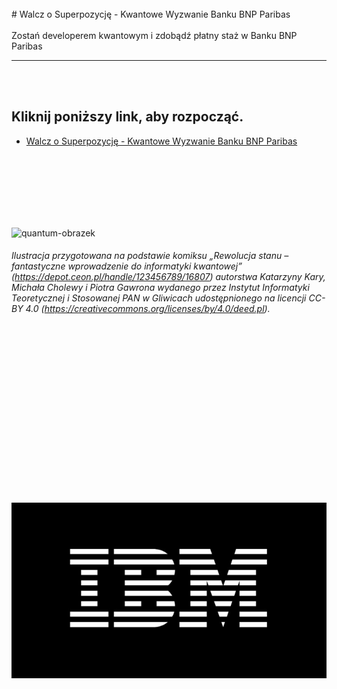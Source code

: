<br>
# Walcz o Superpozycję - Kwantowe Wyzwanie Banku BNP Paribas
<br>
<br>
Zostań developerem kwantowym i zdobądź płatny staż w Banku BNP Paribas

*****
<br>
<br>





## Kliknij poniższy link, aby rozpocząć.
* [Walcz o Superpozycję - Kwantowe Wyzwanie Banku BNP Paribas](Qchallenge/README.md)  
<br>
<br>
<br>
<br>
<br>
<br>

![quantum-obrazek](/images/q2.png)
###### Ilustracja przygotowana na podstawie komiksu „Rewolucja stanu – fantastyczne wprowadzenie do informatyki kwantowej” (https://depot.ceon.pl/handle/123456789/16807) autorstwa Katarzyny Kary, Michała Cholewy i Piotra Gawrona wydanego przez Instytut Informatyki Teoretycznej i Stosowanej PAN w Gliwicach udostępnionego na licencji CC-BY 4.0 (https://creativecommons.org/licenses/by/4.0/deed.pl).



<br>
<br>
<br>
<br>
<br>
<br>
<br>
<br>
<br>
<br>
<br>
<br>
<br>
<br>
<br>

![logo-ibm](/images/logoibm.png)

<br>
<br>
<br>


